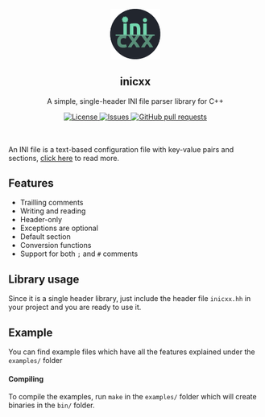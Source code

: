 <p align="center">
	<img width="100px" src="assets/logo.png"/>
	<h2 align="center">inicxx</h2>
	<p align="center">A simple, single-header INI file parser library for C++</p>
</p>
<p align="center">
	<a href="./LICENSE">
		<img alt="License" src="https://img.shields.io/badge/license-GPL-blue?color=7aca00"/>
	</a>
	<a href="https://github.com/LordOfTrident/jsoncxx/issues">
		<img alt="Issues" src="https://img.shields.io/github/issues/LordOfTrident/jsoncxx?color=0088ff"/>
	</a>
	<a href="https://github.com/LordOfTrident/jsoncxx/pulls">
		<img alt="GitHub pull requests" src="https://img.shields.io/github/issues-pr/LordOfTrident/jsoncxx?color=0088ff"/>
	</a>
	<br><br><br>
</p>

An INI file is a text-based configuration file with key-value pairs and sections, [click here](https://en.wikipedia.org/wiki/INI_file) to read more.

## Features
- Trailling comments
- Writing and reading
- Header-only
- Exceptions are optional
- Default section
- Conversion functions
- Support for both `;` and `#` comments

## Library usage
Since it is a single header library, just include the header file `inicxx.hh` in your project and you are ready to use it.

## Example
You can find example files which have all the features explained under the `examples/` folder
#### Compiling
To compile the examples, run `make` in the `examples/` folder which will create binaries in the `bin/` folder.

